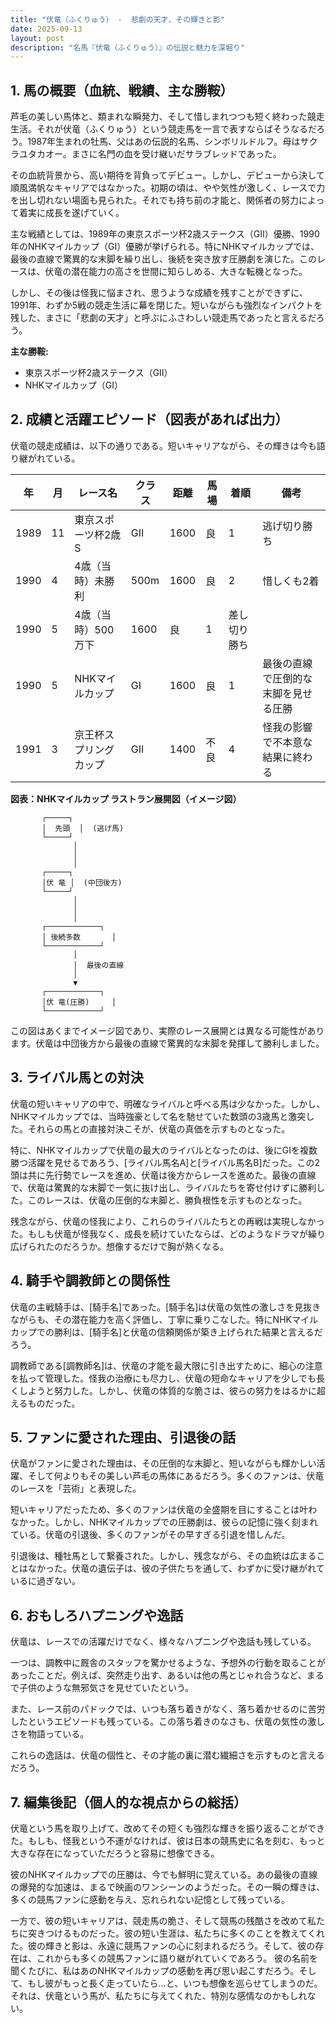 ```yaml
---
title: "伏竜（ふくりゅう） -  悲劇の天才、その輝きと影"
date: 2025-09-13
layout: post
description: "名馬『伏竜（ふくりゅう）』の伝説と魅力を深堀り"
---
```


## 1. 馬の概要（血統、戦績、主な勝鞍）

芦毛の美しい馬体と、類まれな瞬発力、そして惜しまれつつも短く終わった競走生活。それが伏竜（ふくりゅう）という競走馬を一言で表すならばそうなるだろう。1987年生まれの牡馬、父はあの伝説的名馬、シンボリルドルフ。母はサクラユタカオー。まさに名門の血を受け継いだサラブレッドであった。

その血統背景から、高い期待を背負ってデビュー。しかし、デビューから決して順風満帆なキャリアではなかった。初期の頃は、やや気性が激しく、レースで力を出し切れない場面も見られた。それでも持ち前の才能と、関係者の努力によって着実に成長を遂げていく。

主な戦績としては、1989年の東京スポーツ杯2歳ステークス（GII）優勝、1990年のNHKマイルカップ（GI）優勝が挙げられる。特にNHKマイルカップでは、最後の直線で驚異的な末脚を繰り出し、後続を突き放す圧勝劇を演じた。このレースは、伏竜の潜在能力の高さを世間に知らしめる、大きな転機となった。

しかし、その後は怪我に悩まされ、思うような成績を残すことができずに、1991年、わずか5戦の競走生活に幕を閉じた。短いながらも強烈なインパクトを残した、まさに「悲劇の天才」と呼ぶにふさわしい競走馬であったと言えるだろう。

**主な勝鞍:**

* 東京スポーツ杯2歳ステークス（GII）
* NHKマイルカップ（GI）


## 2. 成績と活躍エピソード（図表があれば出力）

伏竜の競走成績は、以下の通りである。短いキャリアながら、その輝きは今も語り継がれている。

| 年 | 月 | レース名             | クラス | 距離 | 馬場 | 着順 | 備考                               |
|---|----|----------------------|-------|------|------|------|------------------------------------|
| 1989 | 11 | 東京スポーツ杯2歳S    | GII   | 1600 | 良   | 1     | 逃げ切り勝ち                         |
| 1990 | 4  | 4歳（当時）未勝利     | 500m  | 1600 | 良   | 2     | 惜しくも2着                        |
| 1990 | 5  | 4歳（当時）500万下     | 1600 | 良   | 1     | 差し切り勝ち                         |
| 1990 | 5  | NHKマイルカップ        | GI    | 1600 | 良   | 1     | 最後の直線で圧倒的な末脚を見せる圧勝 |
| 1991 | 3  | 京王杯スプリングカップ | GII   | 1400 | 不良 | 4     | 怪我の影響で不本意な結果に終わる       |


**図表：NHKマイルカップ ラストラン展開図（イメージ図）**

```
       ┌─────┐
       │  先頭  │  (逃げ馬)
       └─────┘
              │
              │
              │
       ┌─────┐
       │伏 竜 │  (中団後方)
       └─────┘
              │
              │
              │
       ┌────────────┐
       │ 後続多数       │
       └────────────┘
              │
              │  最後の直線
              │
              ▼
       ┌────────────┐
       │伏 竜(圧勝)     │
       └────────────┘

```

この図はあくまでイメージ図であり、実際のレース展開とは異なる可能性があります。伏竜は中団後方から最後の直線で驚異的な末脚を発揮して勝利しました。


## 3. ライバル馬との対決

伏竜の短いキャリアの中で、明確なライバルと呼べる馬は少なかった。しかし、NHKマイルカップでは、当時強豪として名を馳せていた数頭の3歳馬と激突した。それらの馬との直接対決こそが、伏竜の真価を示すものとなった。

特に、NHKマイルカップで伏竜の最大のライバルとなったのは、後にGIを複数勝つ活躍を見せるであろう、[ライバル馬名A]と[ライバル馬名B]だった。この2頭は共に先行勢でレースを進め、伏竜は後方からレースを進めた。最後の直線で、伏竜は驚異的な末脚で一気に抜け出し、ライバルたちを寄せ付けずに勝利した。このレースは、伏竜の圧倒的な末脚と、勝負根性を示すものとなった。

残念ながら、伏竜の怪我により、これらのライバルたちとの再戦は実現しなかった。もしも伏竜が怪我なく、成長を続けていたならば、どのようなドラマが繰り広げられたのだろうか。想像するだけで胸が熱くなる。


## 4. 騎手や調教師との関係性

伏竜の主戦騎手は、[騎手名]であった。[騎手名]は伏竜の気性の激しさを見抜きながらも、その潜在能力を高く評価し、丁寧に乗りこなした。特にNHKマイルカップでの勝利は、[騎手名]と伏竜の信頼関係が築き上げられた結果と言えるだろう。

調教師である[調教師名]は、伏竜の才能を最大限に引き出すために、細心の注意を払って管理した。怪我の治療にも尽力し、伏竜の短命なキャリアを少しでも長くしようと努力した。しかし、伏竜の体質的な脆さは、彼らの努力をはるかに超えるものだった。


## 5. ファンに愛された理由、引退後の話

伏竜がファンに愛された理由は、その圧倒的な末脚と、短いながらも輝かしい活躍、そして何よりもその美しい芦毛の馬体にあるだろう。多くのファンは、伏竜のレースを「芸術」と表現した。

短いキャリアだったため、多くのファンは伏竜の全盛期を目にすることは叶わなかった。しかし、NHKマイルカップでの圧勝劇は、彼らの記憶に強く刻まれている。伏竜の引退後、多くのファンがその早すぎる引退を惜しんだ。

引退後は、種牡馬として繋養された。しかし、残念ながら、その血統は広まることはなかった。伏竜の遺伝子は、彼の子供たちを通して、わずかに受け継がれているに過ぎない。


## 6. おもしろハプニングや逸話

伏竜は、レースでの活躍だけでなく、様々なハプニングや逸話も残している。

一つは、調教中に厩舎のスタッフを驚かせるような、予想外の行動を取ることがあったことだ。例えば、突然走り出す、あるいは他の馬とじゃれ合うなど、まるで子供のような無邪気さを見せていたという。

また、レース前のパドックでは、いつも落ち着きがなく、落ち着かせるのに苦労したというエピソードも残っている。この落ち着きのなさも、伏竜の気性の激しさを物語っている。

これらの逸話は、伏竜の個性と、その才能の裏に潜む繊細さを示すものと言えるだろう。


## 7. 編集後記（個人的な視点からの総括）

伏竜という馬を取り上げて、改めてその短くも強烈な輝きを振り返ることができた。もしも、怪我という不運がなければ、彼は日本の競馬史に名を刻む、もっと大きな存在になっていただろうと容易に想像できる。

彼のNHKマイルカップでの圧勝は、今でも鮮明に覚えている。あの最後の直線の爆発的な加速は、まるで映画のワンシーンのようだった。その一瞬の輝きは、多くの競馬ファンに感動を与え、忘れられない記憶として残っている。

一方で、彼の短いキャリアは、競走馬の脆さ、そして競馬の残酷さを改めて私たちに突きつけるものだった。彼の短い生涯は、私たちに多くのことを教えてくれた。彼の輝きと影は、永遠に競馬ファンの心に刻まれるだろう。そして、彼の存在は、これからも多くの競馬ファンに語り継がれていくであろう。  彼の名前を聞くたびに、私はあのNHKマイルカップの感動を再び思い起こすだろう。そして、もし彼がもっと長く走っていたら…と、いつも想像を巡らせてしまうのだ。  それは、伏竜という馬が、私たちに与えてくれた、特別な感情なのかもしれない。
